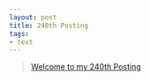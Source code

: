 ```yaml
---
layout: post
title: 240th Posting
tags: 
- text
---
```


> [Welcome to my 240th Posting](https://janghan-kor.tistory.com/1052)